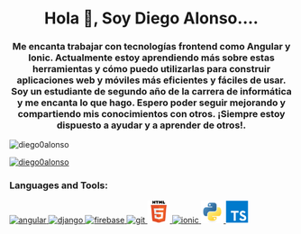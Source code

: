 <h1 align="center">Hola 👋, Soy Diego Alonso....</h1>
<h3 align="center">Me encanta trabajar con tecnologías frontend como Angular y Ionic. Actualmente estoy aprendiendo más sobre estas herramientas y cómo puedo utilizarlas para construir aplicaciones web y móviles más eficientes y fáciles de usar. Soy un estudiante de segundo año de la carrera de informática y me encanta lo que hago. Espero poder seguir mejorando y compartiendo mis conocimientos con otros. ¡Siempre estoy dispuesto a ayudar y a aprender de otros!.</h3>

<p align="left"> <img src="https://komarev.com/ghpvc/?username=diego0alonso&label=Profile%20views&color=0e75b6&style=flat" alt="diego0alonso" /> </p>

<p align="left"> <a href="https://github.com/ryo-ma/github-profile-trophy"><img src="https://github-profile-trophy.vercel.app/?username=diego0alonso" alt="diego0alonso" /></a> </p>

<h3 align="left">Languages and Tools:</h3>
<p align="left"> <a href="https://angular.io" target="_blank" rel="noreferrer"> <img src="https://angular.io/assets/images/logos/angular/angular.svg" alt="angular" width="40" height="40"/> </a> <a href="https://www.djangoproject.com/" target="_blank" rel="noreferrer"> <img src="https://cdn.worldvectorlogo.com/logos/django.svg" alt="django" width="40" height="40"/> </a> <a href="https://firebase.google.com/" target="_blank" rel="noreferrer"> <img src="https://www.vectorlogo.zone/logos/firebase/firebase-icon.svg" alt="firebase" width="40" height="40"/> </a> <a href="https://git-scm.com/" target="_blank" rel="noreferrer"> <img src="https://www.vectorlogo.zone/logos/git-scm/git-scm-icon.svg" alt="git" width="40" height="40"/> </a> <a href="https://www.w3.org/html/" target="_blank" rel="noreferrer"> <img src="https://raw.githubusercontent.com/devicons/devicon/master/icons/html5/html5-original-wordmark.svg" alt="html5" width="40" height="40"/> </a> <a href="https://ionicframework.com" target="_blank" rel="noreferrer"> <img src="https://upload.wikimedia.org/wikipedia/commons/d/d1/Ionic_Logo.svg" alt="ionic" width="40" height="40"/> </a> <a href="https://www.python.org" target="_blank" rel="noreferrer"> <img src="https://raw.githubusercontent.com/devicons/devicon/master/icons/python/python-original.svg" alt="python" width="40" height="40"/> </a> <a href="https://www.typescriptlang.org/" target="_blank" rel="noreferrer"> <img src="https://raw.githubusercontent.com/devicons/devicon/master/icons/typescript/typescript-original.svg" alt="typescript" width="40" height="40"/> </a> </p>

<!-- <p><img align="left" src="https://github-readme-stats.vercel.app/api/top-langs?username=diego0alonso&show_icons=true&locale=en&layout=compact" alt="diego0alonso" /></p>

<p>&nbsp;<img align="center" src="https://github-readme-stats.vercel.app/api?username=diego0alonso&show_icons=true&locale=en" alt="diego0alonso" /></p>

<p><img align="center" src="https://github-readme-streak-stats.herokuapp.com/?user=diego0alonso&" alt="diego0alonso" /></p>
-->
